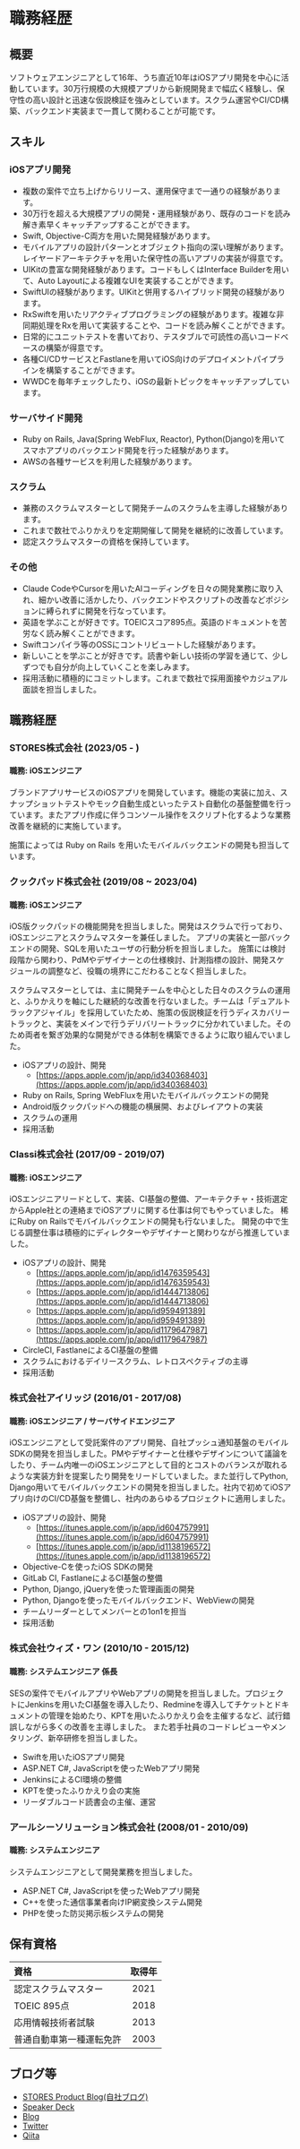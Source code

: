 # 職務経歴
## 概要

ソフトウェアエンジニアとして16年、うち直近10年はiOSアプリ開発を中心に活動しています。30万行規模の大規模アプリから新規開発まで幅広く経験し、保守性の高い設計と迅速な仮説検証を強みとしています。スクラム運営やCI/CD構築、バックエンド実装まで一貫して関わることが可能です。

## スキル
### iOSアプリ開発
- 複数の案件で立ち上げからリリース、運用保守まで一通りの経験があります。
- 30万行を超える大規模アプリの開発・運用経験があり、既存のコードを読み解き素早くキャッチアップすることができます。
- Swift, Objective-C両方を用いた開発経験があります。
- モバイルアプリの設計パターンとオブジェクト指向の深い理解があります。レイヤードアーキテクチャを用いた保守性の高いアプリの実装が得意です。
- UIKitの豊富な開発経験があります。コードもしくはInterface Builderを用いて、Auto Layoutによる複雑なUIを実装することができます。
- SwiftUIの経験があります。UIKitと併用するハイブリッド開発の経験があります。
- RxSwiftを用いたリアクティブプログラミングの経験があります。複雑な非同期処理をRxを用いて実装することや、コードを読み解くことができます。
- 日常的にユニットテストを書いており、テスタブルで可読性の高いコードベースの構築が得意です。
- 各種CI/CDサービスとFastlaneを用いてiOS向けのデプロイメントパイプラインを構築することができます。
- WWDCを毎年チェックしたり、iOSの最新トピックをキャッチアップしています。

### サーバサイド開発
- Ruby on Rails, Java(Spring WebFlux, Reactor), Python(Django)を用いてスマホアプリのバックエンド開発を行った経験があります。
- AWSの各種サービスを利用した経験があります。

### スクラム
- 兼務のスクラムマスターとして開発チームのスクラムを主導した経験があります。
- これまで数社でふりかえりを定期開催して開発を継続的に改善しています。
- 認定スクラムマスターの資格を保持しています。

### その他
- Claude CodeやCursorを用いたAIコーディングを日々の開発業務に取り入れ、細かい改善に活かしたり、バックエンドやスクリプトの改善などポジションに縛られずに開発を行なっています。
- 英語を学ぶことが好きです。TOEICスコア895点。英語のドキュメントを苦労なく読み解くことができます。
- Swiftコンパイラ等のOSSにコントリビュートした経験があります。
- 新しいことを学ぶことが好きです。読書や新しい技術の学習を通じて、少しずつでも自分が向上していくことを楽しみます。
- 採用活動に積極的にコミットします。これまで数社で採用面接やカジュアル面談を担当しました。

## 職務経歴
### STORES株式会社 (2023/05 - )
#### 職務: iOSエンジニア

ブランドアプリサービスのiOSアプリを開発しています。機能の実装に加え、スナップショットテストやモック自動生成といったテスト自動化の基盤整備を行っています。またアプリ作成に伴うコンソール操作をスクリプト化するような業務改善を継続的に実施しています。

施策によっては Ruby on Rails を用いたモバイルバックエンドの開発も担当しています。

### クックパッド株式会社 (2019/08 ~ 2023/04)
#### 職務: iOSエンジニア

iOS版クックパッドの機能開発を担当しました。開発はスクラムで行っており、iOSエンジニアとスクラムマスターを兼任しました。
アプリの実装と一部バックエンドの開発、SQLを用いたユーザの行動分析を担当しました。
施策には検討段階から関わり、PdMやデザイナーとの仕様検討、計測指標の設計、開発スケジュールの調整など、役職の境界にこだわることなく担当しました。

スクラムマスターとしては、主に開発チームを中心とした日々のスクラムの運用と、ふりかえりを軸にした継続的な改善を行ないました。チームは「デュアルトラックアジャイル」を採用していたため、施策の仮説検証を行うディスカバリートラックと、実装をメインで行うデリバリートラックに分かれていました。そのため両者を繋ぎ効果的な開発ができる体制を構築できるように取り組んでいました。

- iOSアプリの設計、開発
  - [https://apps.apple.com/jp/app/id340368403](https://apps.apple.com/jp/app/id340368403)
- Ruby on Rails, Spring WebFluxを用いたモバイルバックエンドの開発
- Android版クックパッドへの機能の横展開、およびレイアウトの実装
- スクラムの運用
- 採用活動

### Classi株式会社 (2017/09 - 2019/07)
#### 職務: iOSエンジニア

iOSエンジニアリードとして、実装、CI基盤の整備、アーキテクチャ・技術選定からApple社との連絡までiOSアプリに関する仕事は何でもやっていました。
稀にRuby on Railsでモバイルバックエンドの開発も行ないました。
開発の中で生じる調整仕事は積極的にディレクターやデザイナーと関わりながら推進していました。

- iOSアプリの設計、開発
  - [https://apps.apple.com/jp/app/id1476359543](https://apps.apple.com/jp/app/id1476359543)
  - [https://apps.apple.com/jp/app/id1444713806](https://apps.apple.com/jp/app/id1444713806)
  - [https://apps.apple.com/jp/app/id959491389](https://apps.apple.com/jp/app/id959491389)
  - [https://apps.apple.com/jp/app/id1179647987](https://apps.apple.com/jp/app/id1179647987)
- CircleCI, FastlaneによるCI基盤の整備
- スクラムにおけるデイリースクラム、レトロスペクティブの主導
- 採用活動

### 株式会社アイリッジ (2016/01 - 2017/08)
#### 職務: iOSエンジニア / サーバサイドエンジニア

iOSエンジニアとして受託案件のアプリ開発、自社プッシュ通知基盤のモバイルSDKの開発を担当しました。PMやデザイナーと仕様やデザインについて議論をしたり、チーム内唯一のiOSエンジニアとして目的とコストのバランスが取れるような実装方針を提案したり開発をリードしていました。また並行してPython, Django用いてモバイルバックエンドの開発を担当しました。社内で初めてiOSアプリ向けのCI/CD基盤を整備し、社内のあらゆるプロジェクトに適用しました。

- iOSアプリの設計、開発
  - [https://itunes.apple.com/jp/app/id604757991](https://itunes.apple.com/jp/app/id604757991)
  - [https://itunes.apple.com/jp/app/id1138196572](https://itunes.apple.com/jp/app/id1138196572)
- Objective-Cを使ったiOS SDKの開発
- GitLab CI, FastlaneによるCI基盤の整備
- Python, Django, jQueryを使った管理画面の開発
- Python, Djangoを使ったモバイルバックエンド、WebViewの開発
- チームリーダーとしてメンバーとの1on1を担当
- 採用活動

### 株式会社ウィズ・ワン (2010/10 - 2015/12)
#### 職務: システムエンジニア 係長

SESの案件でモバイルアプリやWebアプリの開発を担当しました。プロジェクトにJenkinsを用いたCI基盤を導入したり、Redmineを導入してチケットとドキュメントの管理を始めたり、KPTを用いたふりかえり会を主催するなど、試行錯誤しながら多くの改善を主導しました。
また若手社員のコードレビューやメンタリング、新卒研修を担当しました。

- Swiftを用いたiOSアプリ開発
- ASP.NET C#, JavaScriptを使ったWebアプリ開発
- JenkinsによるCI環境の整備
- KPTを使ったふりかえり会の実施
- リーダブルコード読書会の主催、運営

### アールシーソリューション株式会社 (2008/01 - 2010/09)
#### 職務: システムエンジニア

システムエンジニアとして開発業務を担当しました。

- ASP.NET C#, JavaScriptを使ったWebアプリ開発
- C++を使った通信事業者向けIP網変換システム開発
- PHPを使った防災掲示板システムの開発

## 保有資格
|資格|取得年|
|:----|:-------:|
|認定スクラムマスター|2021|
|TOEIC 895点|2018|
|応用情報技術者試験|2013|
|普通自動車第一種運転免許|2003|

## ブログ等

- [STORES Product Blog(自社ブログ)](https://product.st.inc/archive/author/enmtknt)
- [Speaker Deck](https://speakerdeck.com/enomotok)
- [Blog](http://enmtknt.hateblo.jp/)
- [Twitter](https://twitter.com/enomotok_)
- [Qiita](https://qiita.com/enomotok)

